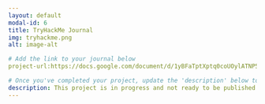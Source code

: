 ```yaml
---
layout: default
modal-id: 6
title: TryHackMe Journal
img: tryhackme.png
alt: image-alt

# Add the link to your journal below
project-url:https://docs.google.com/document/d/1yBFaTptXptq0coUOylATNP5xcxOZoQbxX3XGJc3oWqE/edit?usp=sharing

# Once you've completed your project, update the 'description' below to this one: Completed 17 TryHackMe rooms, gaining hands-on skills in Linux and Windows fundamentals, log analysis, network troubleshooting with Wireshark, and incident handling with Splunk.
description: This project is in progress and not ready to be published just yet. Please contact me if you'd like a sneak peek. Otherwise, stay tuned!
---
```

